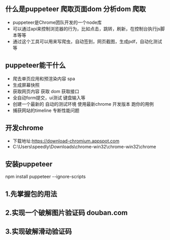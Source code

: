 ## 什么是puppeteer 爬取页面dom  分析dom  爬取
- puppeteer是Chrome团队开发的一个node库
- 可以通过api来控制浏览器的行为，比如点击，跳转，刷新，在控制台执行js脚本等等
- 通过这个工具可以用来写爬虫，自动签到，网页截图，生成pdf，自动化测试等

## puppeteer能干什么
- 爬去单页应用和预渲染内容  spa
- 生成屏幕快照
- 获取网页内容 获取 dom  获取接口
- 全自动form提交，ui测试 键盘输入等
- 创建一个最新的 自动的测试环境  使用最新chrome 开发版本 跑你的用例
- 捕获网站的timeline  专断性能问题

## 开发chrome
- 下载地址:https://download-chromium.appspot.com
- C:\\Users\\speedly\\Downloads\\chrome-win32\\chrome-win32\\chrome

## 安装puppeteer
npm install puppeteer --ignore-scripts


## 1.先掌握包的用法 
## 2.实现一个破解图片验证码 douban.com
## 3.实现破解滑动验证码
